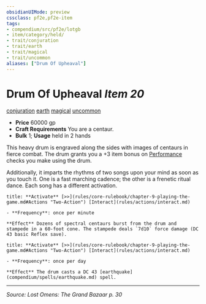 ```yaml
---
obsidianUIMode: preview
cssclass: pf2e,pf2e-item
tags:
- compendium/src/pf2e/lotgb
- item/category/held/
- trait/conjuration
- trait/earth
- trait/magical
- trait/uncommon
aliases: ["Drum Of Upheaval"]
---
```

# Drum Of Upheaval *Item 20*  
[conjuration](conjuration.md "Conjuration School Trait")  [earth](earth.md "Earth Energy & Element Trait")  [magical](magical.md "Magical Item Trait")  [uncommon](uncommon.md "Uncommon Rarity Trait")  

- **Price** 60000 gp
- **Craft Requirements** You are a centaur.
- **Bulk** 1; **Usage** held in 2 hands

This heavy drum is engraved along the sides with images of centaurs in fierce combat. The drum grants you a +3 item bonus on [Performance](skills.md#Performance) checks you make using the drum.

Additionally, it imparts the rhythms of two songs upon your mind as soon as you touch it. One is a fast marching cadence; the other is a frenetic ritual dance. Each song has a different activation.

```ad-embed-ability
title: **Activate** [>>](rules/core-rulebook/chapter-9-playing-the-game.md#Actions "Two-Action") [Interact](rules/actions/interact.md)

- **Frequency**: once per minute

**Effect** Dozens of spectral centaurs burst from the drum and stampede in a 60-foot cone. The stampede deals `7d10` force damage (DC 43 basic Reflex save).
```

```ad-embed-ability
title: **Activate** [>>](rules/core-rulebook/chapter-9-playing-the-game.md#Actions "Two-Action") [Interact](rules/actions/interact.md)

- **Frequency**: once per day

**Effect** The drum casts a DC 43 [earthquake](compendium/spells/earthquake.md) spell.
```


---
*Source: Lost Omens: The Grand Bazaar p. 30*